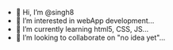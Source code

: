 - 👋 Hi, I’m @singh8
- 👀 I’m interested in webApp development...
- 🌱 I’m currently learning html5, CSS, JS...
- 💞️ I’m looking to collaborate on "no idea yet"...

<!---
singh8/singh8 is a ✨ special ✨ repository because its `README.md` (this file) appears on your GitHub profile.
You can click the Preview link to take a look at your changes.
--->
